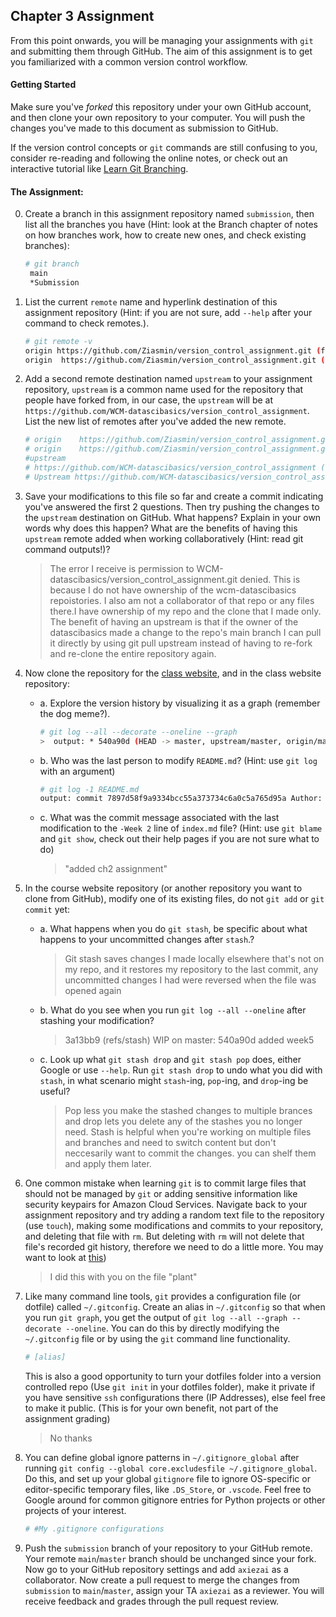 ## Chapter 3 Assignment

From this point onwards, you will be managing your assignments with `git` and submitting them through GitHub. The aim of this assignment is to get you familiarized with a common version control workflow.

#### Getting Started
Make sure you've <em>forked</em> this repository under your own GitHub account, and then clone your own repository to your computer. You will push the changes you've made to this document as submission to GitHub.

If the version control concepts or `git` commands are still confusing to you, consider re-reading and following the online notes, or check out an interactive tutorial like [Learn Git Branching](https://learngitbranching.js.org/).

#### The Assignment:
 0. Create a branch in this assignment repository named `submission`, then list all the branches you have (Hint: look at the Branch chapter of notes on how branches work, how to create new ones, and check existing branches):

    ```bash
    # git branch
     main
     *Submission
    ```

 1. List the current `remote` name and hyperlink destination of this assignment repository (Hint: if you are not sure, add `--help` after your command to check remotes.). 

    ```bash
    # git remote -v 
    origin https://github.com/Ziasmin/version_control_assignment.git (fetch)
    origin	https://github.com/Ziasmin/version_control_assignment.git (push)
    ```


 2. Add a second remote destination named `upstream` to your assignment repository, `upstream` is a common name used for the repository that people have forked from, in our case, the `upstream` will be at `https://github.com/WCM-datascibasics/version_control_assignment`. List the new list of remotes after you've added the new remote. 
 
    ```bash
    # origin	https://github.com/Ziasmin/version_control_assignment.git (push)
    # origin	https://github.com/Ziasmin/version_control_assignment.git (fetch)
    #upstream  
    # https://github.com/WCM-datascibasics/version_control_assignment (fetch)
    # Upstream https://github.com/WCM-datascibasics/version_control_assignment (push

    ```

 3. Save your modifications to this file so far and create a commit indicating you've answered the first 2 questions. Then try pushing the changes to the `upstream` destination on GitHub. What happens? Explain in your own words why does this happen? What are the benefits of having this `upstream` remote added when working collaboratively (Hint: read git command outputs!)?

    > The error I receive is permission to WCM-datascibasics/version_control_assignment.git denied. This is because I do not have ownership of the wcm-datascibasics repoistories. I also am not a collaborator of that repo or any files there.I have ownership of my repo and the clone that I made only. The benefit of having an upstream is that if the owner of the datascibasics made a change to the repo's main branch I can pull it directly by using git pull upstream instead of having to re-fork and re-clone the entire repository again.


 4. Now clone the repository for the [class website](https://github.com/WCM-datascibasics/wcm-datascibasics.github.io), and in the class website repository:
    - a. Explore the version history by visualizing it as a graph (remember the dog meme?).
        ```bash
        # git log --all --decorate --oneline --graph
        >  output: * 540a90d (HEAD -> master, upstream/master, origin/master, origin/HEAD) added week5                                                                          * a3f66fd swapped 2 weeks                                                                                                                                    * cd0d211 python notes repo link                                                                                                                             * df90802 updated syllabus with presidents day                                                                                                               * e0029df place holder schedule                                                                                                                              * 7462142 update lecture link for week 3                                                                                                                     | * 4ba6f91 (origin/patch-1) Update chapter1.md                                                                                                              |/                                                                                                                                                           * 8fced37 assignment 2 updated                                                                                                                               * 2a2bfd5 version control chapter                                                                                                                            * 13e5722 minor improvements to instructions                                                                                                                 * dd4719c fixed assignment 1 link                                                                                                                            * 0392554 fixed syllabus                                                                                                                                     * 48e689c updated syllabus with MLK day                                                                                                                      * e96eba0 added dave's slides link                                                                                                                           * fbb9e8d fixed typo                                                                                                                                         * c152f3c added ch2 assignment                                                                                                                               * cd40b26 fixed typo in assignment 1                                                                                                                         * b3455f6 fixed missing link                                                                                                                                 * 7cd4587 update links to reflect erlative links                                                                                                             * fb12bef jekyll config additions for relative links                                                                                                         * 7ed94e9 dash fix                                                                                                                                           * d6f3ec1 fixed link error                                                                                                                                   * 2c05357 update links                                                                                                                                       * 9586a22 removed type app                                                                                                                                   * 00e8ae5 readme and try new size                                                                                                                            * 793782a Set theme jekyll-theme-minimal                                                                                                                     * b7a7152 initial transfer to no annex repo 
        ```

    - b. Who was the last person to modify `README.md`? (Hint: use `git log` with an argument)
        ```bash
        # git log -1 README.md
      output: commit 7897d58f9a9334bcc55a373734c6a0c5a765d95a Author: Xihe Xie <axiezai@gmail.com>Date:   Sat Feb 6 11:21:02 2021 -0500
        ```
    
    - c. What was the commit message associated with the last modification to the `-Week 2` line of `index.md` file? (Hint: use `git blame` and `git show`, check out their help pages if you are not sure what to do)
      >"added ch2 assignment" 

 5. In the course website repository (or another repository you want to clone from GitHub), modify one of its existing files, do not `git add` or `git commit` yet:
     - a. What happens when you do `git stash`, be specific about what happens to your uncommitted changes after `stash`.?
       > Git stash saves changes I made locally elsewhere that's not on my repo, and it restores my repository to the last commit, any uncommitted changes I had were reversed when the file was opened again
     - b. What do you see when you run `git log --all --oneline` after stashing your modification?
       > 3a13bb9 (refs/stash) WIP on master: 540a90d added week5 
     - c. Look up what `git stash drop` and `git stash pop` does, either Google or use `--help`. Run `git stash drop` to undo what you did with `stash`, in what scenario might `stash`-ing, `pop`-ing, and `drop`-ing be useful?
       > Pop less you make the stashed changes to multiple brances and drop lets you delete any of the stashes you no longer need. Stash is helpful when you're working on multiple files and branches and need to switch content but don't neccesarily want to commit the changes. you can shelf them and apply them later.

 6. One common mistake when learning `git` is to commit large files that should not be managed by `git` or adding sensitive information like security keypairs for Amazon Cloud Services. Navigate back to your assignment repository and try adding a random text file to the repository (use `touch`), making some modifications and commits to your repository, and deleting that file with `rm`. But deleting with `rm` will not delete that file's recorded git history, therefore we need to do a little more. You may want to look at [this](https://help.github.com/articles/removing-sensitive-data-from-a-repository/))

    > I did this with you on the file "plant"


 7. Like many command line tools, `git` provides a configuration file (or dotfile) called `~/.gitconfig`. Create an alias in `~/.gitconfig` so that when you run `git graph`, you get the output of `git log --all --graph --decorate --oneline`. You can do this by directly modifying the `~/.gitconfig` file or by using the `git` command line functionality.
    ```bash
    # [alias]                                                                                                                                  doggo = log --all --graph --decorate --oneline 
    ```
    This is also a good opportunity to turn your dotfiles folder into a version controlled repo (Use `git init` in your dotfiles folder), make it private if you have sensitive `ssh` configurations there (IP Addresses), else feel free to make it public. (This is for your own benefit, not part of the assignment grading)
    > No thanks

 8. You can define global ignore patterns in `~/.gitignore_global` after running `git config --global core.excludesfile ~/.gitignore_global`. Do this, and set up your global `gitignore` file to ignore OS-specific or editor-specific temporary files, like `.DS_Store`, or `.vscode`. Feel free to Google around for common gitignore entries for Python projects or other projects of your interest.

    ```bash
    # #My .gitignore configurations                                                                                                                                                                                                                                                                                       # Compiled source #                                                                                                                                       ###################                                                                                                                                       *.com                                                                                                                                                     *.class                                                                                                                                                   *.dll                                                                                                                                                     *.exe                                                                                                                                                     *.o                                                                                                                                                       *.so                                                                                                                                                                                                                                                                                                                # Packages #                                                                                                                                              ############                                                                                                                                                                                                       *.7z                                                                                                                                                      *.dmg                                                                                                                                                     *.gz                                                                                                                                                      *.iso                                                                                                                                                     *.jar                                                                                                                                                     *.rar                                                                                                                                                     *.tar                                                                                                                                                     *.zip                                                                                                                                                                                                                                                                                                               # Logs and databases #                                                                                                                                    ######################                                                                                                                                    *.log                                                                                                                                                     *.sql                                                                                                                                                     *.sqlite 
    ```

 9. Push the `submission` branch of your repository to your GitHub remote. Your remote `main`/`master` branch should be unchanged since your fork. Now go to your GitHub repository settings and add `axiezai` as a collaborator. Now create a pull request to merge the changes from `submission` to `main`/`master`, assign your TA `axiezai` as a reviewer. You will receive feedback and grades through the pull request review.
